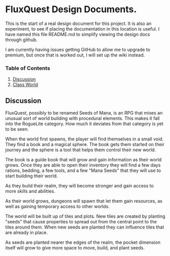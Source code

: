 # FluxQuest Design Documents.

This is the start of a real design document for this project. It is also an experiment, to see if placing the documentation in this location is useful. I have named this file README.md to simplify viewing the design docs through github.

I am currently having issues getting GitHub to allow me to upgrade to premium, but once that is worked out, I will set up the wiki instead.

### Table of Contents
1. [Discussion](#Discussion)
2. [Class World](./ClassWorld.md)


## Discussion

FluxQuest, possibly to be renamed Seeds of Mana, is an RPG that mixes an unusual sort of world building with procedural elements. This makes it fall into the RogueLite category. How much it deviates from that category is yet to be seen.

When the world first spawns, the player will find themselves in a small void. They find a book and a magical sphere. The book gets them started on their journey and the sphere is a tool that helps them control their new world.

The book is a guide book that will grow and gain information as their world grows. Once they are able to open their inventory they will find a few days rations, bedding, a few tools, and a few "Mana Seeds" that they will use to start building their world.

As they build their realm, they will become stronger and gain access to more skills and abilities.

As their world grows, dungeons will spawn that let them gain resources, as well as gaining temporary access to other worlds.

The world will be built up of tiles and plots. New tiles are created by planting "seeds" that cause properties to spread out from the central point to the tiles around them.  When new seeds are planted they can influence tiles that are already in place.

As seeds are planted nearer the edges of the realm, the pocket dimension itself will grow to give more space to move, build, and plant seeds.

